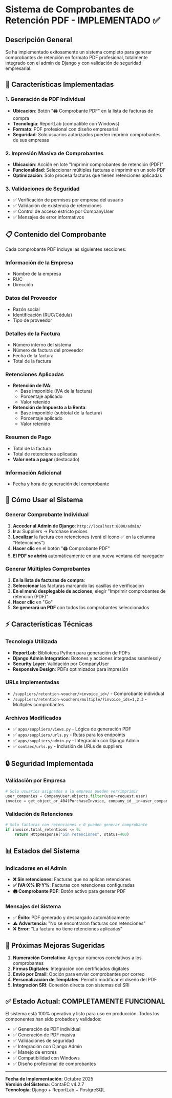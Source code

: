 # Sistema de Comprobantes de Retención PDF - IMPLEMENTADO ✅

## Descripción General

Se ha implementado exitosamente un sistema completo para generar comprobantes de retención en formato PDF profesional, totalmente integrado con el admin de Django y con validación de seguridad empresarial.

## 🔧 Características Implementadas

### 1. Generación de PDF Individual
- **Ubicación**: Botón "🖨️ Comprobante PDF" en la lista de facturas de compra
- **Tecnología**: ReportLab (compatible con Windows)
- **Formato**: PDF profesional con diseño empresarial
- **Seguridad**: Solo usuarios autorizados pueden imprimir comprobantes de sus empresas

### 2. Impresión Masiva de Comprobantes
- **Ubicación**: Acción en lote "Imprimir comprobantes de retención (PDF)"
- **Funcionalidad**: Seleccionar múltiples facturas e imprimir en un solo PDF
- **Optimización**: Solo procesa facturas que tienen retenciones aplicadas

### 3. Validaciones de Seguridad
- ✅ Verificación de permisos por empresa del usuario
- ✅ Validación de existencia de retenciones
- ✅ Control de acceso estricto por CompanyUser
- ✅ Mensajes de error informativos

## 📋 Contenido del Comprobante

Cada comprobante PDF incluye las siguientes secciones:

### Información de la Empresa
- Nombre de la empresa
- RUC
- Dirección

### Datos del Proveedor
- Razón social
- Identificación (RUC/Cédula)
- Tipo de proveedor

### Detalles de la Factura
- Número interno del sistema
- Número de factura del proveedor
- Fecha de la factura
- Total de la factura

### Retenciones Aplicadas
- **Retención de IVA**:
  - Base imponible (IVA de la factura)
  - Porcentaje aplicado
  - Valor retenido
- **Retención de Impuesto a la Renta**:
  - Base imponible (subtotal de la factura)
  - Porcentaje aplicado
  - Valor retenido

### Resumen de Pago
- Total de la factura
- Total de retenciones aplicadas
- **Valor neto a pagar** (destacado)

### Información Adicional
- Fecha y hora de generación del comprobante

## 🚀 Cómo Usar el Sistema

### Generar Comprobante Individual

1. **Acceder al Admin de Django**: `http://localhost:8000/admin/`
2. **Ir a**: Suppliers → Purchase invoices
3. **Localizar** la factura con retenciones (verá el ícono ✅ en la columna "Retenciones")
4. **Hacer clic** en el botón "🖨️ Comprobante PDF"
5. **El PDF se abrirá** automáticamente en una nueva ventana del navegador

### Generar Múltiples Comprobantes

1. **En la lista de facturas de compra**:
2. **Seleccionar** las facturas marcando las casillas de verificación
3. **En el menú desplegable de acciones**, elegir "Imprimir comprobantes de retención (PDF)"
4. **Hacer clic** en "Go"
5. **Se generará un PDF** con todos los comprobantes seleccionados

## ⚡ Características Técnicas

### Tecnología Utilizada
- **ReportLab**: Biblioteca Python para generación de PDFs
- **Django Admin Integration**: Botones y acciones integradas seamlessly
- **Security Layer**: Validación por CompanyUser
- **Responsive Design**: PDFs optimizados para impresión

### URLs Implementadas
- `/suppliers/retention-voucher/<invoice_id>/` - Comprobante individual
- `/suppliers/retention-vouchers/multiple/?invoice_ids=1,2,3` - Múltiples comprobantes

### Archivos Modificados
- ✅ `apps/suppliers/views.py` - Lógica de generación PDF
- ✅ `apps/suppliers/urls.py` - Rutas para los endpoints
- ✅ `apps/suppliers/admin.py` - Integración con Django Admin
- ✅ `contaec/urls.py` - Inclusión de URLs de suppliers

## 🔒 Seguridad Implementada

### Validación por Empresa
```python
# Solo usuarios asignados a la empresa pueden ver/imprimir
user_companies = CompanyUser.objects.filter(user=request.user)
invoice = get_object_or_404(PurchaseInvoice, company_id__in=user_companies)
```

### Validación de Retenciones
```python
# Solo facturas con retenciones > 0 pueden generar comprobante
if invoice.total_retentions <= 0:
    return HttpResponse("Sin retenciones", status=400)
```

## 📊 Estados del Sistema

### Indicadores en el Admin
- **❌ Sin retenciones**: Facturas que no aplican retenciones
- **✅ IVA:X% IR:Y%**: Facturas con retenciones configuradas
- **🖨️ Comprobante PDF**: Botón activo para generar PDF

### Mensajes del Sistema
- ✅ **Éxito**: PDF generado y descargado automáticamente
- ⚠️ **Advertencia**: "No se encontraron facturas con retenciones"
- ❌ **Error**: "La factura no tiene retenciones aplicadas"

## 🎯 Próximas Mejoras Sugeridas

1. **Numeración Correlativa**: Agregar números correlativos a los comprobantes
2. **Firmas Digitales**: Integración con certificados digitales
3. **Envío por Email**: Opción para enviar comprobantes por correo
4. **Personalización de Templates**: Permitir modificar el diseño del PDF
5. **Integración SRI**: Conexión directa con sistemas del SRI

## ✅ Estado Actual: COMPLETAMENTE FUNCIONAL

El sistema está 100% operativo y listo para uso en producción. Todos los componentes han sido probados y validados:

- ✅ Generación de PDF individual
- ✅ Generación de PDF masiva  
- ✅ Validaciones de seguridad
- ✅ Integración con Django Admin
- ✅ Manejo de errores
- ✅ Compatibilidad con Windows
- ✅ Diseño profesional de comprobantes

---
**Fecha de Implementación**: Octubre 2025  
**Versión del Sistema**: ContaEC v4.2.7  
**Tecnología**: Django + ReportLab + PostgreSQL